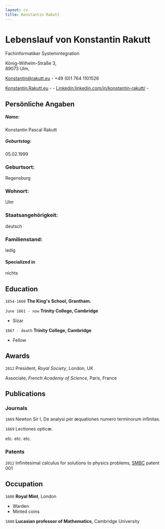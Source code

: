 ```yaml
---
layout: cv
title: Konstantin Rakutt
---
```

# Lebenslauf von Konstantin Rakutt
Fachinformatiker Systemintegration

König-Wilhelm-Straße 3,<br/>
89073 Ulm,<br/>

<a href="mailto:Konstantin@rakutt.eu">Konstantin@rakutt.eu</a> - +49 (0)1 764 1101526

<div id="webaddress">
  <a href="https://konstantin.rakutt.eu"><i class="fa-solid fa-house"></i> Konstantin.Rakutt.eu</a> - 
  <a href="https://github.com/dieerkenntnis"><i class="fa-brands fa-github"></i> </a> - 
  <a href="https://www.linkedin.com/in/konstantin-rakutt/"><i class="fa-brands fa-linkedin"></i>Linkedin:linkedin.com/in/konstantin-rakutt/</a> - 
</div>


## Persönliche Angaben

##### Name:
Konstantin Pascal Rakutt
##### Geburtstag:
05.02.1999
### Geburtsort:
Regensburg
### Wohnort:
Ulm
### Staatsangehörigkeit:
deutsch
### Familienstand:
ledig
#### Specialized in
nichts


## Education

`1654-1660`
__The King's School, Grantham.__

`June 1661 - now`
__Trinity College, Cambridge__

- Sizar

`1667 - death`
__Trinity College, Cambridge__

- Fellow



## Awards

`2012`
President, *Royal Society*, London, UK

Associate, *French Academy of Science*, Paris, France



## Publications

<!-- A list is also available [online](http://scholar.google.co.uk/citations?user=LTOTl0YAAAAJ) -->

### Journals

`1669`
Newton Sir I, De analysi per æquationes numero terminorum infinitas. 

`1669`
Lectiones opticæ.

etc. etc. etc.

### Patents

`2012`
Infinitesimal calculus for solutions to physics problems, [SMBC](http://www.techdirt.com/articles/20121011/09312820678/if-patents-had-been-around-time-newton.shtml) patent 001


## Occupation

`1600`
__Royal Mint__, London

- Warden
- Minted coins

`1600`
__Lucasian professor of Mathematics__, Cambridge University



<!-- ### Footer

Last updated: Feb 2024 -->


